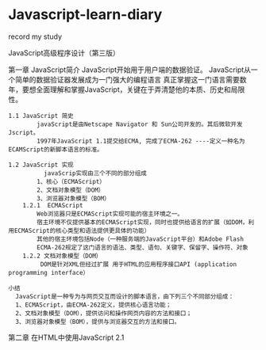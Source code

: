 # Javascript-learn-diary
record my study


JavaScript高级程序设计（第三版）

第一章 JavaScript简介
	    JavaScript开始用于用户端的数据验证。
	    JavaScript从一个简单的数据验证器发展成为一门强大的编程语言
	    真正掌握这一门语言需要数年，要想全面理解和掌握JavaScript，关键在于弄清楚他的本质、历史和局限性。

	1.1 JavaScript 简史
	        javaScript是由Netscape Navigator 和 Sun公司开发的。其后微软开发Jscript。
	        1997年JavaScript 1.1提交给ECMA, 完成了ECMA-262 ----定义一种名为ECAMScript的新脚本语言的标准。 
	     
	1.2 JavaScript 实现
	          javaScrip实现由三个不同的部分组成
	        1、核心（ECMAScript）
	        2、文档对象模型（DOM）
	        3、浏览器对象模型（BOM）
	    1.2.1  ECMAScript
	        Web浏览器只是ECMAScript实现可能的宿主环境之一。
	        宿主环境不仅提供基本的ECMAScript实现，同时也提供给语言的扩展（如DOM，利用ECMAScript的核心类型和语法提供更具体的功能）
	        其他的宿主环境包括Node（一种服务端的JavaScript平台）和Adobe Flash
	        ECMA-262规定了这门语言的语法、类型、语句、关键字、保留字、操作符、对象
	    1.2.2 文档对象模型（DOM）
	         DOM是针对XML但经过扩展 用于HTML的应用程序接口API (application programming interface）
	            
	小结
	  JavaScript是一种专为与网页交互而设计的脚本语言，由下列三个不同部分组成：
	  1、ECMAScript，由ECMA-262定义，提供核心语言功能；
	  2、文档对象模型（DOM），提供访问和操作网页内容的方法和接口；
	  3、浏览器对象模型（BOM），提供与浏览器交互的方法和接口。

第二章 在HTML中使用JavaScript
	2.1 <script>元素
	   1、<script>元素的6个属性：async / charset / defer / language / src / type 只要记住src路径和type类型就可以了，其他没用
	   2、<script>内部嵌套时必须加上type="text/javascript".
	   3、包含在<script>标签内部的代码将被从上至下解释。在解释完毕之前，页面中的其他内容不会被浏览器加载或者显示。
	   4、外部引用js文件的<script>标签之间不能有内容，否则内容被忽略
	   5、<script>标签的属性src可以跨域，同理<img>标签的src属性
	   6、<script>标签放在<body>标签的最后面
	    2.1.1 延迟脚本
	    1、说了一堆，还是推荐把<script>应用外部脚本放在body标签最后面
	2.2 嵌入代码与外部文件    
	    1、推荐使用外部js代码，可维护性高，可缓存，适应未来
	2.3文档模式（有用吗？？）
	    1、混杂模式（quirks mode）
	      2、标准模式（standards mode）
	      3、准标准模式（almost standards mode）

	小结
	    1、在引用外部js文件时，src属性既可以导入同一个服务器上的文件也可以导入不同服务器上的文件
	    2、所有script标签都会按照他们在页面上的先后顺序解析。在不使用defer和async属性时，所有浏览器都是先解析完成前一个script才会解析下一个。
	    3、使用defer属性可以让脚本在文档完全呈现之后再执行。延迟脚本总是按照指定它们的顺序执行
	    4、使用async属性可以表示当前脚本不必等待其他脚本，也不必阻塞文档呈现。不能保证异步脚本按照先后顺序执行。               

3.1 语法
    3.1.1 区分大小写
        --ECMAscript中的一切（变量、函数名和操作符）都区分大小写。

    3.1.2 标识符（自己定义的名字或者参数）
        --标识符：变量、函数、属性的名字，或者函数的参数。
        --第一个字符必须是一个字母、_ 或者 $ 。
        --其他字符可以是字母、_ 、$ 、数字 。（数字不可以开头）

    3.1.3 注释
        -- 单行注释 //
        -- 多行注释 /****/

    3.1.4 严格模式  （支持浏览器 ie10+  firefox 4+ safari 5.1+ opera 12+）
        -- ECMAScript 5 引入的严格模式
        -- 严格模式下 ECMAScript 3中的不确定行为得到处理，不安全的操作也会抛出错误。
        -- 整个脚本启用严格模式 ，在顶部写*use strict*
        -- 函数内部上方 *use strict* 也可以指定函数在严格模式
    3.1.5 语句
        -- 分号结尾

    3.2 关键字和保留字
         
    3.3 变量
        -- ECMAscirpt 的变量是松散类型的。（可以用来保存任何类型的数据，每一个变量只是一个占位符  ）
        -- var message;  (未初始化默认 var message = undefined )
        -- 函数内部定义的变量在外部不会显示 ---局部变量

        function test1(){
            var message = "abc";
        }
        test1();
        console.log(message)  //报错

        function test1(){
            message = "abc";  //定义了一个全局变量
        }
        test1();
        console.log(message)  //出来abc 只要调用过test1（）； message就有意义
    

        -- 最好不要这样操作，严格模式下会出错

    3.4 数据类型
        -- ECMAScript 有5种简单数据类型 Number / String / Boolean / Undefined / Null
        -- 一种复杂数据类型 Object 本质是由一组无序的名值对组成
       3.4.1 typeof 操作符
            -- typeof 操作符返回字符串 “undefined” “boolean” “string” “number” “object” "function"
            -- typeof null  返回object
            -- typeof 正则表达式 返回 { Safari 5 以及 chrome 7 之前 "“function”"  其他的浏览器返回 “object”}

        3.4.2 Undefined 类型
                  -- 建议声明并初始化（赋值）变量； 这样typeof操作符出现undefined 就有了具体含义（未声明变量）
        3.4.3 Null 类型
            -- 如果定义变量将来用于储存对象，那么最好初始化未null而不是其他值
            -- 
        3.4.4 Boolean 数据类型
        
        3.4.5 Number 数据类型
            

        3.4.6 String 数据类型 
        3.4.7 Object 数据类型

3.4 数据类型与函数
	1.typeof 操作符 new 操作符
		typeof test
		1> 如果test未声明   "undeined"
		2> 如果test是布尔值 "boolean"
		3> 如果test是字符串 "string"
		4> 如果test是数值   "number"
		5> 如果test是对象或者null "object"
		6> 如果test是函数   "function"
		7> 如果test已声明未初始化 "undefined"

	2.undefined 数据类型
		1> 申明但未初始化的变量默认赋值 "undefined"
			var test ;
			console.log(test == undefined);  "true"
		2> 未声明会浏览器会出错
			console.log(mess)
		3> 申明和未声明的变量typeof操作符都会返回"undefined"

	3.null 数据类型
		1> null == undefined  返回true;
		2> 初始化对象最好 var obj = null;

	4.boolean 数据类型
		1> 只有 true 和 false 两种字面值
		2> Boolean() boolean 转型函数，只返回两个值
			a> string    非空    ---true
			b> number    非零    ---true
			c> object    任何对象---true  null      --- false
			d> undefined 不适用  ---true  undefined --- false

	5.number 数据类型
		1> 八进制在严格模式无用
		2> 进行计算时，八进制和十六进制都会转换十进制
		3> 3.1e3 == 3.1 乘以 10的三次方
		4> 浮点值精度 17位小数
		5> 0.1+0.2 != 0.3  (!!!!!!!不要用于判断)
		6> NaN （not a number）
			a> 用于本来要返回数值却未返回数值的情况
			isNaN()函数 只返回 true or false (可以自动转化字符串、boolean为数字)
			b> isNaN(NaN)   --- true
			c> isNaN(10)    --- false
			d> isNaN("10")  --- false
			e> isNaN("blue")--- true
			f> isNaN(true)  --- false
			g> isNaN(object) 先检测 object.valueOf(),如果false，调用 toString()方法
		7> Number()  任何数值转化
			a> boolean   --- 0/1
			b> null      --- 0
			c> undefined --- NaN
			d> string (必须严格数字型字符串)
				*Number("123") --- 123
				*Number("1.1") --- 1.1
				*Number("0xf") --- 十六进制/十进制
				*Number("")    --- 0
				*Number(除了上述情况) ---NAN
				*Number(true)  --- 1
		8> parseInt() 字符串 转化 数字
				parseInt("12") / parseInt("12",2/8/10/16) 最好用这个
			a> 第一个非数字或者+ - 号 ---返回NaN
			b> 只显示数字 （"123abc"只显示123）
			c> parseInt(1.9) --- 1 小数点不是数字字符
			d> 可以将任何进制数字型字符串转化为 整数型
		9> parseFloat() 字符串 转化 数字
			a> 区别：only第一个小数点有效
			b> 区别：忽略前导0

	6.string 数据类型
		1> length属性 test.length 字符长度 （单字节字符有效
		2> 特点：新的字符串生成，前面的销毁
			var lang = "Java";
			lang = lang + "Script";
			lang = "JavaScript"; "Java"和"Script"销毁
		3> 转化字符串
			a> toString() 除了null 和 undefined ,其他数据类型都有 toString()方法 
			b> toString() 可以输出2、8、16 进制字符串
				var num = 100;
				num.toString(2/8/10/16)
			c> String() 转型函数
				*如果有 toString()方法 用 toString();
				*如果是 String(undefined) --- "undefined"
				*如果是 String(null)      --- "null"	

	7.object 数据类型
		1> 创建新的对象 var obj = new Object();  构造函数？？？
		2> Object 的每个实例（？？）都具有以下的属性和方法
			*Constructor属性 保存用于创建当前对象的函数。 上面构造函数就是 Object();
			*hasOwnProperty("propertyName")方法; 返回 true or false 查看当前属性是否在当前对象实例中存在； 返回true/false
			*isPropertyOf(object); 返回 true or false 检查传入的对象是不是另一个对象的原形
			*propertyIsEnumerable("propertyname")方法; 返回 true or false 检查给定的属性是否能够使用for-in语句来枚举
			*toLocaleString()方法; 返回对象的字符串表示。该字符串与执行环境的地区对应
			*toString()方法; 返回对象的字符串表示  |返回 [object Object]？？？|
			*valueOf()方法; 返回对象的字符串、数值或者布尔值表示 |obj.valueOf()???|


  3.5 操作符（算数操作符、位操作符、关系操作符、相等操作符）
	（可操作 数字、字符串、布尔值、对象）
	1.一元递增和递减算数操作符
		*计算规则/区别 
			当前计算/下次提取占位符计算
			var age = 11; var num = ++age;         num = 11; 语句求值之前已经+1
			var age = 11; var num = age++;         num = 11; age++ 语句求值之后才 +1
			var age = 11; var num = age++ + age++; num = 23(11+12);
		*非number类型数据（转成number类型）
			var str1 = "2";
			var str2 = "abc"
			var bool = true;
			var flo  = 1.1;
			var obj = {
				valueOf:function(){
					return -1;
				}
			}

			console.log(str1++) --- 3 
			console.log(str2++) --- NaN
			console.log(bool++) --- 2 
			console.log(flo++)  --- 2.1 
			console.log(str1++) --- 0 

	2.一元加减算数操作符
		*var num = 1; num = +num; num = 1; number数据不会改变
		*var num = 1; num = -num; num = -1; 功能相当于加一个负号
		*其他数据同 Number()转型函数相同
		
	3.位操作符
		*ECMAScript中的所有|数值|都以64位格式储存
		*位操作符先将64位的值转换成32位整数，然后操作；最后转换64位
		*有符号的整数：前31位表示整数值，最后一位 0 == + ; 1 == -;
		*...没用

	4.布尔操作符
		1>逻辑非 !data（Boolean()转型再取反）
			*console.log(!"")		--- true 
			*console.log(!0)		--- true 			
			*console.log(!null)		--- true 
			*console.log(!NaN)		--- true 
			*console.log(!obj)		--- false 
			*console.log(!"str")	--- false 
			*console.log(!123)		--- false 
			*console.log(!undefined)--- false
			*console.log(!!data == Boolean(data) ) 无论data是什么，都是true

		2>逻辑与 data1 && data2
			*逻辑与可以应用任何类型的操作数（not only boolean）
			*有一个操作数不是布尔值，逻辑与不一定返回布尔值
				a> 如果data1是对象，则返回data2
				b> 如果dada2是对象，只有data1 == true ; 才会返回 data2
				c> 如果data1、data2都是 object 返回第二个
				d> data1 or data2 == null ; 	data1 && data2 == null;
				e> data1 or data2 == NaN ; 		data1 && data2 == NaN;
				f> data1 or data2 == undefined; data1 && data2 == undefined;
			
		3>逻辑或 data1 || data2
			*逻辑或可以应用任何类型的操作数（not only boolean）	 
			*data1是对象，返回data1
			*data1 == true or false ;data2是对象，返回data2
			*data1 和 data2 都是对象 ； 返回data1；
			*data1 和 data2 都是 null/undefined/NaN 返回相应 null/undefined/NaN；
			*data1 = undefined ; data2 = NaN ; data1 || data2 返回 data2;
	 		*var myObject = preferredObject || backupObject;
	 			a> 如果preferredObject != null; 将preferredObject 赋值 myObject;
	 			b> 如果preferredObject == null; 将backupObject    赋值 myObject;

	5.乘性操作符 data1 * data2 （乘法、除法、求模）
		1> 不是数字的数据会后台用 Number() 转型函数转换；
		2> 乘法 (data1 * data2)
			*data1 与 data2 都是 number类型；正常计算；超过ECMAScript范围；返回 Infinity/-Infinity
			*data1 或 data2 有一个是 NaN ; 返回 NaN;
			*Infinity * 0 ;返回 NaN;
			*Infinity * !0 ; 返回 Infinity/-Infinity;
		3> 除法 (data1 / data2)
			*data1 与 data2 都是 number类型；正常计算；超过ECMAScript范围；返回 Infinity/-Infinity
			*data1 或 data2 == NaN ; 返回 NaN;
			*Infinity/Infinity  ;返回 Infinity;
			*0/0 ; 返回 NaN
			*0/number; 返回 Infinity/-Infinity;
			*number/Infinity; 返回 Infinity/-Infinity;
		4> 求模 ( data1 % data2)
			*意思：取余数；
			*都是数值，常规
			*Infinity/number = NaN;
			*number/0 = NaN;
			*Infinity/Infinity = NaN;
			*number/Infinity = number;
			*0/number = 0;
	6> 加性操作符
		1> 不是数字的数据会后台用 Number() 转型函数转换；
		2> 加法(data1 + data2)
			*data1 或者 data2 是 NaN; 返回 NaN；
			*Infinity + -Infinity; 返回 NaN;
			*其他数据类型相加，自动转化字符串拼接
				a>如果有一个是 String，将另一个转化字符串后拼接；
				b>如果两个都是 String, 直接拼接
				c>如果是 Object/Boolean/Number,则用 toString()转成字符串
				d>如果是 null / undefined ; 用 String() 转成"null"/"undefined"
			 	e>Number + String
			 		var num1 = 1;
			 		var num2 = 2;
			 		var str = "1 + 2 = ";
			 		console.log(str + num1 + num2) --- "1 + 2 = 12";
			 		console.log(str + (num1 + num2)) --- "1 + 2 = 3" 告诉计算机先执行括号；
		3> 减法 (data1 - data2)
			*都是数字，正常减法
			*有一个是 NaN ；返回 NaN;
			*Infinity - Infinity = NaN;
			*-Infinity - -Infinity = NaN;
			*非number类型数据;后台调用 Number();
	7> 关系操作符 返回 Boolean;	
		1> data1 >= 或 <= 或 = 或 > 或 < data2;
		2> 都是 Number; 比较
		3> 都是 String; 比较字符编码值
		4> 有一个是 Number，将另一个转化 Number 后比较
		5> 有一个是 Object, valueOf() --> toString()后比较
		6> 有一个是 Boolean, 转化数值后比较
			*"Break" < "alphabet"   --- true;   "B"的字符编码<"a"字符编码
			*"23" < "3"  --- true;  "2"的字符编码50，"3"的字符编码51
			*"23" < 3  --- false;  字符串与数值比较会 Number();
			*"a" < 3   --- true;   "a" 未NaN
			*NaN < 3 与 NaN >= 3 都返回false；
	8> 相等操作符
		1> String/Boolean/Number 直接进行比较
		2> Object 相等和不等 先转换再比较
		3> Object 全等和不全等 先比较再转换
		4> 相等和不等 data1 == data2 or data1 != data2
			*先转换操作数再比较
			*有一个是 Boolean 转换 0/1
			*String == Number ;字符串转换数值
			*Object == not Object; 对象调用 valueOf()方法;
			*在比较相等性之前，不能将 null 和 undefined 转换成任何值
			*Object == Object ; 比较操作数是不是指向同一个对象
			*特殊情况
				- null == undefined --- true;
				- "5" == 5			--- true;
				- false == 0 		--- true;
				- true == 1 		--- true;
				- "NaN" == NaN      --- false;
				- 5 == NaN          --- false;
				- NaN == NaN   		--- false;
				- NaN != NaN 		--- true;
				
				- true == 2 		--- false;
				- undefined == 0	--- false;
				- null == 0			--- false;
				 
		5> 全等和不全等 data1 === data2 or data1 !== data2;
			*首先是相同数据类型
			*其次进行相等比较

	9> 条件操作符
		* variable = boolean_experssion ? true_value : false_value;
		* var max = (num1 > num2) ? num1 : num2;
		* 基于 boolean_experssion的求值结果；true 赋值true_value; false 赋值 false_value;
		* var data = Boolean ? true : false ;
	10> 赋值操作符
		* var num = 10; num = num + 10;
		* var num +=10;
		* "*=" | "+=" | "/=" | "%=" | "-=" | "<<=" | "<<=" |
		* 只是简化操作，不能带来性能提升；
	11> 逗号操作符
		* 使用","可以在一条语句执行多个操作
		* var num1 = 1, num2 = 2, num3 = 3;

 3.6 语句（流控制语句）
	1> if 语句
		* if (consition) statement1 else statement2;
		* 	if(任何数据 非 Boolean 将调用 Boolean()){
				statement1;
			}else{
				statement2;
			}

	2> do-while 语句 （后测试循环语句）
		* 最常用于循环体中的代码至少执行型一次
		*	do {
				statement1;
			}while(expression){
				statement2;
			}

	3> while 语句 （前测试循环语句）
		* while(expression) statement

	4> for 语句
		* for(var i=0; i<10; i++){}
		* for(var i=0; i<10;){
				statement;
				i++;
			}
		*以上两个句子相同意思
		* i的值外部可以访问

	5> for-in 语句
		* 在执行 for-in 循环之前，最好保证 Object 不是 null / undefined;
		* for-in 是一种精准的迭代语句，可以用来枚举对象的属性
		* for (property in expression) statement;
		* for (var propName in window){
			console.log(propName)
	8> label 语句
		*label : statement;
		*start : for(var i=0; i<10; i++){
			alert(i);
		}
		*上面例子中定义的start标签将来可以由 break 或者 continue 语句引用；
		*label语句一般与 for 循环语句配合使用；

	9> break 和 continue 语句
		* 用于在循环中精确控制代码执行；
		* break 立即退出循环，执行后面的语句；
		* continue 立即退出循环，退出循环后从循环的顶部继续执行；会缺少循环次数；
		* 与label配合使用
			var num = 0;
			outermost:
			for(var i=0; i<10; i++){
				for(var j=0; j<10; j++){
					if(i==5 && j==5){
						continue outermost;
					}
					num++;
				}
			}
			num = 95;

			var num = 0;
			outermost:
			for(var i=0; i<10; i++){
				for(var j=0; j<10; j++){
					if(i==5 && j==5){
						continue outermost;
					}
					num++;
				}
			}
			num = 95;
			上侧去掉outmost，num=99;
		*label加载 continue 和 break 后面；意思是跳出后继续执行；
		*continue 和 label区别 continue 跳出本个循环； label跳出到label循环；
	10> with 语句
		* 将代码的作用域设置到一个特定的对象中
		* 语法 with (expression) statement;
		* with 语句主要作用：简化多次编写同一个对象的工作；
			var qs = location.search.substring(1);
			var hostName = location.hostname;
			var url = location.href;
			---
			with(location){
				var qs = search.substring(1);
				var hostName = hostname;
				var url = href;
			}
		*大量使用 with 语句会使性能下降；
		*会给代码调试造成苦难；
		*严格模式下不允许使用 with 语句；

	11> switch 语句
		* 每个case都会返回布尔值
		* switch在比较时使用的是全等操作符；===
		* switch(expression){
			case value:
				statement
				break;
			case value:
				statement
				break;
			case value:
				statement
				break;
			default: 
			statement
			}
		* 如果表达式等于这个值（value），则执行后面的代码（statement）；
		*等同于
			if(i == 25){
				alert("25")
			}else if(i == 35){
				alert("35")
			}else if(i == 45){
				alert("45")
			}else{
				alert("other");
			}

  3.7 函数
	0> function functionName(arg0,arg1,arg2,...,ageN){statement}
	1> 严格模式对函数的一些限制
		* 不能把函数命名为 eval 或 arguments
		* 不能把参数命名为 eval 或 arguments;
		* 不能出现两个命名参数同名的情况
		* 出现以上情况，就会导致语法错误，代码无法执行；
	2> 理解参数
		* arguments 属性
		* 在函数内部， arguments 属性为参数对象，可以通过 arguments.length 确定参数个数
		* 单独访问每个参数可以用 arguments[0] ...
		* 通过传递参数个数进行不同操作
			function(){
				if(arguments.length ==0){
					statement;
				}else if(arguments.length == 1){
					statement;
				}
			}
		* ECMAScirpt严格模式通过 arguments[0] = 10; 这样的操作无效；
		* 没有的参数为 undefined；
		* ECMAScirpt中传递的都是值，不可能通过引用传递参数； ？？？？
	3> 没有重载
		* 两个函数同名，则后定义函数覆盖先定义函数；

	小结：
		* ECMAScript 中的基本数据类型 Undefined / Boolean / String/ Number / null 
		* ECMAScript 中的复杂数据类型 Object; 该类型是这门语言中 |所有对象的基础类型|
		* 严格模式为这门语言中容易出错的地方施加了限制
		* ECMAScript 提供了 算数操作符、布尔操作符、关系操作符、相等操作符、复制操作符；
		* 无需指定函数的返回值，因为 ECMAScript 函数可以在任何时候返回任何值；
		* 实际上，未指定返回值的函数返回的是一个特殊的 undefined 值；
		* ECMAScript 没有函数签名的概念，因为其函数参数是以一个包含零活多个值得数组的形式传递。
		* 可以向 ECMAScript函数传递任意数量参数，并通过arguments对象访问这些参数。
		* 由于不存在函数签名的特性，ECMAScript函数不能重载

第四章 变量作用域与内存问题
4.1 基本类型和引用类型的值
		* ECMAScript中|变量|可能包含两种数据类型：（基本类型值/引用类型值）
		* 对变量赋值时，解析器首先确定是 基本数据类型/ 复杂数据类型
		* 引用类型的值是保存在内存中的对象；
		* JavaScript 不能直接操作内存空间
		* 在操作对象时，实际上是在操作对象的引用而不是实际的对象。
		* 引用类型的值是按引用访问的
	4.1.1 动态的属性
		var person = new Object();
		person.age = 12;
		console.log(person.age);

	4.1.2 复制变量值
		* 复制基本类型值如下
			var num1 = 1;
			var num2 = num1;
			/初始化==赋值？？/
			num1 = 1;
			num2 = 1;
			num1 和 num2 互相独立，互不影响

		* 复制引用类型值时
			var obj1 = new Object();
			var obj2 = obj1;
			obj1.name = "kang";
			console.log(obj2.name);
			-- 输出"kang"
			所谓对象只是一个指针！
		* 对象保存在堆内存中

	4.1.3 传递参数
		* ECMAScript中所有的函数的参数都是|按值传递的|；
			function addTen(num){
				num += 10;
			};
			var num1 = 10;
			var result = addTen(num1);
			console.log(num1);
			console.log(result);
			只是将值传递进去，数据并没有改变；
		* 使用对象传递时
			function addName(obj){
				obj.name = "kang";
				var obj = new Object();
				obj.name = "zhi";
			};
			var testObj = new Object();
			var person = addName(testObj);
			console.log(testObj);
			console.log(person);
		* 函数内部定义的对象时|局部对象|， 会在函数执行完毕后立即销毁；
		* 可以把函数的参数想象成局部变量；

	4.1.4 检测指针指向对象类型
		* var nu = null;
		console.log(nu instanceof Object)
		console.log(nu instanceof Array)
		console.log(nu instanceof RegExp)
4.2.执行环境及作用域
	* 全局执行环境是 window 对象
	* 所有变量和函数都是 window 对象的属性和方法创建的。
	* 某个执行环境的所有代码执行完毕后，该环境被销毁。
	* 保存在该环境的所有变量和函数也随之销毁
	* 全局执行环境直到浏览器退出---关闭页面或者浏览器才会被销毁
	* 每个函数都有自己的执行环境。
	* 当执行环境流入一个函数时，函数的环境会被推入一个环境栈中。
	* 函数执行完毕后，栈将其环境推出，把控制权返回给之前的执行环境
	* ECMAScript中的执行流就是由这个方便的机制控制的。
	* 全局执行环境的变量对象始终都是作用域链中的最后一个对象。
	* 标识符解析时沿着作用域链一级一级地搜索标识符的过程。
	* 下例
		var color = "blue";
		function changeColor(){
			if(color == "blue"){
				color = "red";
			} else {
				color = "blue";
			}
		}
		changeColor();
		alert("color is now" + color);
	* 在局部作用域中定义的变量可以和全局变量互换使用；
		var color = "blue";
		function changeColor(){
			var anotherColor = "red";
			function swapColors(){
				var tempColor = anotherColor;
				anotherColor = color;
				color = tempColor;
			}
			swapColors();
		}
		changeColor();
	* 函数的参数也会被当做变量来对待，相当于函数内部 var 一个变量；
	4.2.1 延长作用域链
		* with 语句；
		* try-catch 语句的 catch 块；
	4.2.2 没有块级作用域
		* js没有块级作用域 {里面的都是一个作用域}
			if(true){
				var color = "blue";
			}
			alert(color) ---"blue";
			{}里面的外面应该访问不到，但js可以；
		* 反例
			for(var i = 0; i<10; i++){
				doSomethint(i);
			}
			alert(i); //10
			i 相当于全局变量；
		* var 申明的变量自动添加到最接近的环境中。
		* 未用 var 申明自动添加到全局变量；
		! 查询标识符规则
			var color = "blue";
			function getColor(){
				return color;
			}
			alert(getColor()); //"blue";
			-首先在 getColor() 内部寻找，没找到才会向外部查找。
			-如果找到了，则不会向上一级查找。
			var color = "blue";
			function getColor(){
				var color = "red";
				return color;
			}
			alert(getColor()); // "red";
		/变量是 window 的属性， function 是window 的方法/
4.3.垃圾收集
	4.3.1 标记清除
	4.3.2 引用计数
	4.3.3 性能问题
	4.3.4 管理内存
		* 解除引用（dereferencing）
		* 局部变量会在它们离开执行环境时自动被解除引用
			function createPerson(name){
				var localPerson = new Object();
				localPerson.name = name;
				return localPerson;
			}
			var globalPerson = createPerson("Nicholas");

			--手工解除 globalPerson 的引用
			globalPerson = null;
			--localPerson对象在函数运行完毕后已经被删除。

		* 解除一个值的引用并不意味着自动回收该值所占的内存。解除引用的真正作用是让值脱离执行环境，以便下次回收；

	小结：
		* js变量可以保存两种类型的值：基本类型值和引用类型值。
		*特点：
			a> 基本类型值在内存中占据固定大小的空间，因此被保存在栈内存中；
			b> 从一个变量向另一个变量赋值基本类型值，会创建这个值得一个副本；
			c> 引用类型的值是对象，保存在堆内存中；
			d> 包含引用类型值得变量实际上包含的并不是对象本身，而是一个纸箱该对象的指针；
			e> 从一个变量向另一个变量赋值引用类型的值，赋值的其实是指针，因此两个变量最终都指向同一个对象；
			f> 确定一个值是那种基本类型可以使用 typeof 操作符，而确定一个值是那种引用类型可以使用 instanceof 操作符。
			g> 所有变量都存在一个执行环境（作用域）当中，这个执行环境决定了变量的生命周期，以及那一部分代码可以访问其中的变量 
			h> 执行环境有全局执行环境和函数执行环境之分；
			i> 每次进入一个新的执行环境，都会创建一个用于搜索变量和函数的作用域链；
			j> 函数的局部环境有权访问所有环境
			k> 全局环境只能访问在全局中定义的变量或者函数
			l> 变量的执行环境有助于确定应该合适释放内存。
			m> 垃圾收集算法："标记清除"、"引用计数"

第五章 引用类型
	* 引用类型的值（对象）是引用类型的一个实例。
 	* 引用类型也被称为对象定义，它们描述的是一类对象所具有的属性和方法；
 	* 构造函数（Object()）本身就是一个函数，它们的目的是出于创建新对象；
 	* var person = new Object();
 5.1 Object 类型
 	* 两种创建方法
 		1> new 操作符创建
 			var person = new Object();
 		    person.name = "kang";
 		    person.age = 22;
 		2> 字面量创建
 			var person = {
 				name:"kang",	// "," 分隔不同的属性
 				age:"22"
 			}
 			-使用字面量创建对象时，属性名可以使用字符串
 				var person = {
 					"name":"kang",
 					"age": 22,
 					5:true
 				}
 				--这里的"5"会自动转化字符串；
 			-通过对象字面量定义对象时，不会调用 Object 构造函数；
 	* 访问对象属性
 		1> 一般来说，访问对象属性时使用的都是点表示法。 obj.name
 		2> javascript 也可以用方括号表示法来访问对象属性。property要加 "property"
 			console.log(person.name);
 			console.log(person["name"]);
 		3> 一般来说这两种没有区别，但是，方括号可以通过变量访问属性；
 			var propertyName = "name";
 			console.log(person[propertyName]);
 5.2 Array 类型
 	* Array 数组的每一项都可以保存任何类型的数据
 	* 创建数组方式
 		1> var arr = new Array();
 			a> 通过向构造函数传递数值可以定义数组的长度
 				var arr = new Array(20);
 			b> 通过构造函数传递数组中包含的项
 				var arr = new Array("red","blue","green");
 			c> 向构造函数传递一个参数的时候通过判断数值与非数值来创建数组；
 		2> var arr = [];
 	* 在读取数组时，方括号内从零开始索引
 		var arr = new Array();
 		console.log(arr[0]);
 	* 数组的 length 很有特点----它不是只读的。因此通过设置这个属性可以从数组的末尾移除项或者添加新项；
 		1> 删除项
 			var arr = ["red","blue","yellow"];
 			arr.length = arr.length -1;
 			console.log(arr);
 		2> 添加项
 			var arr = ["red","blue","yellow"];
 			arr.length = "black";
 			console.log(arr);
 	* 数组的项最多能够添加42亿个，超过了会发生异常
 	5.2.1 检测数组
 		* 对于一个网页或者一个全局作用域而言，使用 isinstanceof 就可以了	
 		* 多个框架（全局执行环境）
 			var arr = new Array("abc","dea");
 			Array.isArray(arr);
 			返回 true or false;
 	5.2.2 转换方法 |将数组转化为字符串|
 		* 所有对象都有 toString() / toLocalString() / valueOf() 方法
 		1> toString() 返回的是以逗号隔开的字符串格式
 		2> valueOf() 返回的还是数组
 		3> toLocalString() 有时返回 toString() 一样的字符串，有时返回数组每一项的 toLocalString() 的值
 			var person1 = {
 				toLocalString : funciton(){
 					return "张三";
 				},
 				toString : function(){
 					return "李四"
 				}
 			}	
 			var person2 = {
 				toLocalString : function(){
 					return "赵武"
 				}，
 				toString : function(){
 					return "王六"
 				}
 			}
 			var arr = [person1,person2];
 			console.log(arr);
 			console.log(arr.toString());
 			console.log(arr.toLocalString());
 		4> join() 方法
 			等同于 toString() 方法，获得字符串的间隔符可以改变
 			var arr = ["red","blue","yellow"];
 			var arrStr = arr.join("+");
 			console.log(arrStr); ---"red+blue+yellow";
 			如果不传参， join() == toString();
 		5> 如果数组中的某一项的值是 null 或者 undefined, 那么以上四种方法的间隔符以空字符串表示
 	5.2.3 栈方法
 			* ECMAScript推出的让数组类似其他数据类型的方法；
 			* 栈：后进先出（LIFO）last in first out;
 		1> push() 方法
 			* 接收任何参数，将其逐个添加到数组的末尾
 			* 返回修改后数组的长度
 		2> pop() 方法
 			* 移除数组最后一项
 			* 返回移除的项
 	5.2.4 队列方法
 			* 队列：先进先出（FIFO）
 		1> shift() 方法
 			* 移除数组的第一项
 			* 返回该项
 		2> unshift() 方法
 			* 在数组前端添加任意多个项
 			* 返回修改后数组的长度
 	5.2.5 重排序方法
 		1> reverse() 方法
 			* 直接颠倒数组内项的前后顺序
 			* arr.reverse();
 		2> sort() 方法
 			a> 无参数时：调用数组内每一项的 toString() 方法，即使是数字也转换成字符串，然后排序；
 				arr.sort();
 			b> 有参数：只是接收一个比较函数作为参数；
 				*比较函数接收两个参数，如果第一个应该位于第二个之前，返回负数，如果两个相等，返回零，如果第一个应该位于第二个之后，返回正数。
 				*简单比较参数例子
 					function compare(arg1,arg2){
 						if(arg1>arg2){
 							return 1;
 						} else if(arg1 < arg2){
 							return -1;
 						} else {
 							return 0;
 						}
 					};
 					var arr = [1,5,6,8,15,32,65,85,95,75];
 					arr.sort(compare);
 					console.log(arr);

 				* 如果是数值类型或者 valueOf()的对象，直接使用
 					function compare(arg1,arg2){
 						return arg1 - arg2;
 					}
 		3> reverse() 和 sort() 返回值都是重新排序的数组
 	5.2.6 操作方法
 		1> concat() 方法
			* 基于当前数组创建新数组
			* 先创建当前数组的一个副本；
			* 将接收到的参数添加到副本的末尾
			* 返回新的数组
				var colors = ["red","green","blue"];
				var addColors = colors.concat("yellow",["kk","zz","tt"]);
				console.log(colors);
				console.log(addColors);
		2> slice() 方法
			* 一个参数时：从这个参数位置起始向后，返回全部的项的一个新的数组；
			* 两个参数时：返回起始位置到结束位置的项，不包含结束位置；
			* 例子：
				var color = ["red","blue","yellow","green","black"];
				var colorSlice1 = color.slice(1); ---["blue","yellow","green","black"];
				var colorSlice2 = color.slice(1,4); ---["blue","yellow","green"]
			* 如果参数是负数，则加上数组长度
			* 如果结束位置小于开始位置，返回空数组
		3> splice() 方法
			直接作用原数组
			* 删除：可以删除任意数量的项，指定2个参数：要删除项的第一项位置和要删除的项数
				- splice(0,2); 删除数组的前两项
			* 插入：可以向指定位置插入任意数量的项，需要三个参数：起始位置、要删除的项数、要插入的项。
				- splice(2,0,"red","green"); 从当前数组位置2开始插入两个字符串项
			* 替换：起始位置、要删除的项数、要插入的项
				- splice(2,1,"kkk"); 删除一项，添加“"kkk"
 	5.2.7 位置方法
 			* 两个参数：要查找的项和表示朝赵起点位置的索引；
 			* 返回查找到的项的位置下标
 			* 未找到返回-1
 			* 只要找到就返回，不会继续查找
 		1> indexOf() 方法
 			* 从前向后查找
 			* 例子：
 				var arr = [1,2,3,4,5,6,7,6,5,4,3,2,1];
 				var fNum = arr.indexOf(4);
 				console.log(fNum);
 		2> lasetIndexOf() 方法
 			* 从后向前查找
 	5.2.8 迭代方法
 			* ECMAScript为数组定义了5个迭代方法。每个方法都接收两个参数
 		1> every():   对数组的每一项运行给定的函数，如果每一项都返回 true ,则返回 true;
 		2> filter():  对数组的每一项运行给定的函数，返回该函数会返回 true 的项组成的数组
 		3> forEach(): 对数组的每一项运行给定的函数，这个方法没有返回值
 		4> map():     对数组的每一项运行给定的函数，返回每次函数调用的结果组成的数组
 		5> some():    对数组的每一项运行给定的函数，如果该函数对任一项返回 true,则返回 true
 		* 例子： 
 			var num = [1,2,3,4,5,4,3,2,1];
 			var everyResult = num.every(function(item,index,array){
 				return (item > 2);
 			});
 			var somgResult = num.some(function(item,index,array){
 				return (item > 2);
 			});
 			var filterResult = num.filter(function(item,index,array){
 				return (item > 1);
 			});
 			var mapResult = num.map(function(item,index,array){
 				return item*2;
 			});
 		* 支持：ie9+ 、 firefox 3+ 、 opera9.5+ 、 chrome
 	5.2.9 缩小方法
 		* 都接收两个参数：一个在每一项上调用的函数和作为缩小基础的初始值
 		1> reduce() 方法
 		2> reduceRight() 方法
 5.3 Date 类型
 	* 1970年1月1日午夜开始进过毫秒数来保存日期；精确度 28 万年
 	* UTC 国际协调时间
 	* 创建对象
 		* var now = new Date();
 		* 不传参的情况下获取当前时间；
 		* 传递的参数必须以毫秒记
	 	* 返回日期毫秒数的方法：将具体日期返回成数字型字符串，以毫秒记；
	 		1> Date.parse();
	 			- 接收一个表示日期的字符串参数，然后根据参数返回毫秒数。
	 		2> Date.UTC();
	 			- 参数：年份、基于0的月份、月中的那一天、小时数、分钟、秒、毫秒
	 			- 只有年份和月份参数时必须的
	 			- 例子：
	 				-- 生日
	 				var myBirthday = new Date(Date.UTC(1989, 11, 11));
	 				-- 具体日期 2005年5月5日下午5：:5:55
	 				var allFive = new Date(Date.UTC(2005, 4, 5, 17, 55, 55));
	* 所以创建具体日期时间
		- var tme = new Date(2005, 11, 22, 12, 30, 55);
	* ECMAScript 5 新方法
		- Date.now();
			var start = Date.now();
			doSomething();
			var stop = Date.now();
			result = stop - start; //doSomething() 所用的时间
			console.log(result);

			在向下兼容模式中如下：
			var start = +Date.now();
			doSomething();
			var stop = +Date.now();
			result = stop - start;
			console.log(result);
 	5.3.1 继承的方法
 	5.3.2 日期格式化方法
 		* Date 类型还有一些专门用于将日期格式转化为字符串的方法；
 			1> toDateString(); 于特定于实现的格式显示星期、月、日和年
 			2> toTimeString(); 以特定于实现的格式显示时、分、秒和时区
 			3> toLocaleDateString() 以特定于地区的格式显示星期、月、日和年
 			4> toLocaleTimeString(); 以特定于实现的格式显示时、分秒
 			5> toUTCString(); 以特定于实现的格式完整的UTC日期
 	5.3.3 日期、时间组件方法
 		* UTC 日期：在没有时区偏差的情况下（将日期转换为GMT时间）的日期值；
 		* 方法：
 			a> 获取日期对象的参数：
	 			1> getTime();		-- 返回表示日期的毫秒数
	 			2> getFullYear();	-- 返回年份
	 			3> getMonth();		-- 返回月份
	 			4> getDate();		-- 返回月份中的天数
	 			5> getDay();		-- 返回星期		
	 			6> getHours();		-- 返回小时
	 			7> getMinutes();	-- 返回分钟
	 			8> getSeconds();	-- 返回秒数
	 			9> getMilliseconds();- 返回毫秒数
	 		b> 设置对象的参数(返回的是毫秒数)
	 			1> setTime();
	 			2> setFullYear();
	 			3> setMonth();
	 			4> setDate();
	 			5> setDay();
	 			6> setHours();
	 			7> setMinutes();
	 			8> setSeconds();
	 			9> setMilliseconds();
	 		c> getTimezoneOffset(); 返回本地时间与UTC时间相差的分钟数。
 5.4 RegExp 类型
 	* 基础：
 		1> .	匹配任意单个字符 （除了\n）
 		2> \w 	匹配数组、字母、下划线
 		3> \s 	匹配任何空白字符
 		4> \d 	匹配单个数字字符
 		5> \b 	匹配单词的开始、结尾字母
 		6> ^ 	匹配字符串的开始
 		7> $ 	匹配字符串的结尾
 		8> *	出现0到多次
 		9> + 	出现一次或多次
 		10> ? 	出现零次或一次
 		11> {n} 出现n次
 		12> {n,m} 出现n-m次
 		13> {n,} 出现n-多次
 	* ECMAScript通过 RegExp 类型来支持正则表达式。
 	* 创建字面量正则表达式：
 		var expression = / pattern / flags;
	 	* 每个正则表达式都可以带有一个或多个标志（flags）；
	 		1> g : 表示全局（global）模式；发现第一个匹配的也不会停止；
	 		2> i : 表示不区分大小写（case-insensitive）模式；
	 		3> m : 表示多行（multiline）模式，到达一行文本末尾时还有继续朝赵下一行；
	 	* 例子：
	 		a> 匹配字符串中素有"at"的实例
	 			var pattern1 = /at/g;
	 		b> 匹配第一个"bat"或"cat",不区分大小写；
	 			var pattern2 = /[bc]at/i;
	 		c> 匹配所有以"at"结尾的三个字符的组合，不区分大小写
	 		 	var pattern3 = /.at/gi;
	 	* 正则表达式元字符/     ( [ { \ ^ $ | ) ? * + . ] }
		* 如果要匹配的字符串中有元字符，需要转义 \
			a> 匹配第一个"[bc]at",不区分大小写；
				var pattern1 = /\[bc\]at/;
			b> 匹配所有".at",不区分大小写；
				var pattern2 = /\.at/gi;
	* new 操作符创建正则
		字面量： 	var pattern1 = /[bc]at/gi;
		构造函数：	var pattern1 = new RegExp("[bc]at","gi");
				字面量模式				等价的字符串
				/\[bc\]at/			"\\[bc\\]at"			
				/\.at/				"\\.at"
				/name\/age/			"name\\/age"
				/\d.\d(1,2)/		"\\d.\\d(1,2)"
				/w\\hello\\123/		"\\/w\\\\hello\\\\123"
	* 使用字面量创建和 RegExp 构造函数创建正则时不一样的。
	* !bug 在ECMAScript3 中，字面量始终会共享同一个 RegExp 实例，而使用构造函数创建的每一个新的 RegExp 都是一个新的实例；
		var re = null,
				 i;
		for(i=0; i<10; i++){
			re = /cat/g; //(ECMAScript 3中只创建一次)
			var test1 = re.test("catastrophe");
			console.log(test1);
		};
		for(i=0; i<10; i++){
			re = new RegExp("cat","g");
			var test2 = re.test("catastrophe");
			console.log(test2);
		}
	5.4.1 RegExp 的实例属性
		1> global: 布尔值，表示是否设置了"g"标志
		2> ignoreCase: 布尔值，表示是否设置了"i"标志
		3> lastIndex: 整数，表示开始搜索下一个匹配项的字符位置，从0算起。
		4> multiline: 布尔值，表示是否设置了"m"标志。
		5> source: 正则表达式的字符串表示，按照字面量形式而非传入构造函数中的字符串模式返回。
	5.4.2 RegExp 的实例方法
		1> exec() 方法；
			* 专门为捕获组而设计的
			* 接收一个参数，要应用模式的字符串
			* 包含两个属性 index 和 input，index 表示匹配项在字符串中的位置，input 表示应用正则表达式的字符串
				- 例子：
					var text = "mom and dad and baby";
					var pattern = /mom( and dad( and baby)?)?/gi;
					
					var matches = pattern.exec(text);
					alert(matches.index); //0
					alert(matches.input);
					alert(matches[0]);
					alert(matches[1]);
					alert(matches[2]);
					
		2> test() 方法；
			* 接收一个字符串参数。匹配返回 true ,不匹配返回 false
			* 例子：
				var text = "000-00-0000";
				var pattern = /\d{3}-\d{2}-\d{4}/;	
				if(pattern.test(text)){
					alert("the pattern was matched");
				}
			* RegExp 实例继承的 toLocaleString() 和 toString() 方法返回正则表达式的字面量
				var pattern = new RegExp("\\[bc\\]at","gi");
				alert(pattern.toString());
				alert(pattern.toLocaleString());
			* 正则表达式的 valueOf() 方法返回正则表达式本身；
	5.4.3 RegExp 构造函数的属性
		1> 例子：	
			var text = "this has been a short summer";
			var pattern = /(.)hort/g;
			if(pattern.test(text)){
				alert(RegExp.input);		// this has been a short summmer
				alert(RegExp.leftContest);	// this has been a
				alert(RegExp.rightContest); // summer
				alert(RegExp.lastMatch);	// short
				alert(lastParen);			// s
				alert(multiline);			// false
			}
		2> 用短属性名表示
			var text = "this has been a short summer";
			var pattern = /(.)hort/g;
			if(pattern.test(text)){
				alert(RegExp.$_);		// this has been a short summmer
				alert(RegExp.["$`"]);	// this has been a
				alert(RegExp.["$'"]); 	// summer
				alert(RegExp.["$&"]);	// short
				alert(RegExp.["$+"]);	// s
				alert(RegExp.["$*"]);	// false
			}
 5.5 Function 类型
 	* 函数实际上是对象
 	* 每个函数都是 Function 类型的实例，具有属性和方法
 	* 字面量创建：
 		function sum(num1,num2){
 			return num1 + num2;
 		}
 		等同于：
 		var function(num1,num2){
 			return num1 + num2;
 		};
 	* 构造函数创建
 		var sum = new Function("num1","num2","return num1 + num2"); //不推荐
 	* 理解“函数是对象，函数名是指针”；
 	* 理解指针与调用函数
 		function sum(num1,num2){
 			return num1 + num2;
 		}
 		alert(sum(10,10));		//20

 		var anotherSum = sum;
 		alert(anotherSum(10,10)); //20

 		sum = null;
 		alert(anotherSum(10,10)); //20

 		* 只写函数名 sum,而没有括号 sum(); 表示对指针的操作；
 		* sum = null; 意思是将指针与函数断绝；
 	5.5.1 没有重载
 		* 意思是多次命名函数，只有最后一次有效
 	5.5.2 函数声明与函数表达式
 		* 解析器会通过一个函数声明提升的过程（"function declaration hoisting"）;
 			console.log(sum(10,10));
 			function sum(num1,num2){
 				return num1 + num2;
 			}
 			- 可以正常运行
 	5.5.3 作为值得函数
 		* 访问函数指针而不执行函数：去掉括号 sum;
 		* 对数组中的 Object 项通过指定属性排序；
 			var arr = [{"name":"kkk","age":"22"},{"name":"mmm","age":"33"}];
 			function comparePropertyName(propname){
 				return function(obj1,obj2){
 					var val1 = obj1[propname];
 					var val2 = obj2[propname];
 					if(val1 > val2){
 						return 1;
 					}else if(val1 <val2){
 						return -1;
 					}else{
 						return 0;
 					}
 				}
 			}

 			arr.sort(comparePropertyName("age"));
 			console.log(arr);
 			arr.sort(comparePropertyName("name"));
 			console.log(arr)
 	5.5.4 函数内部属性
 		* 函数的内部有两个特殊的对象
 		* this / arguments
 		* 特殊对象： arguments 的属性 callee();
	 		* callee 属性是一个指针，指向拥有这个 arguments 对象的函数；
	 		* 例子：
	 			1> 与函数名称有耦合现象
		 			function factorial(num){
		 				if(num <=1){
		 					return 1;
		 				} else{
		 					return num * factorial(num-1);
		 				}	
		 			}
		 			- 这是一个阶乘函数
		 			- 阶乘中与函数名耦合（有直接的关系；函数名变更会导致错误）
		 			- 如果下面这样
		 				var testFun = factorial;
		 				factorial = null;
		 				testFun(10);	// 
		 		2> 与函数名称无耦合现象
		 			function factorial(num){
		 				if(num <=1){
		 					return 1;
		 				} else {
		 					return num * arguments.callee(num-1)
		 				}
		 			}
		* this 对象
			- this 引用的是函数根据以执行的环境对象；
			- 例子：
				window.color = "red";
				var o = { color:"blue"};
				function sayColor(){
					alert(this.color);
				}

				sayColor(); // red

				o.sayColor = sayColor; 
				o.sayColor();   // blue
			- 函数的名字仅仅是一个包含指针的变量。即使是在不同的环境中执行，全局的 sayColor() 函数与 o.sayColor() 指向的任然是同一个函数；
		* caller属性
			- 这个属性保存着调用当前函数的函数引用
			- 如果在全局作用域中调用当前函数，它的值为 null;
			- 例子：	
				function outer(){
					inner();
				}	
				function inner(){
					console.log(inner.caller);
				}
				outer();

			- 松散耦合
				function outer(){
					inner();
				}
				function inner(){
					console.log(arguments.collee.caller;
				}
	5.5.5 函数属性和方法
		* 每个函数都包含两个属性： length / prototype
		* length 属性
			- 表示函数希望接收的命名参数个数
			- 例子：
				function sum(num1,num2,num3){
					return num1 + num2 + num3;
				}
				console.log(sum.length);
		* prototype 属性
			- 对于ECMAScript中的引用类型而言，prototpe是保存它们所有实例方法的真正所在。
			- toString() / valueOf() ... 都保存在 prototype 属性内
			- 只不过是通过各自对象的实例访问
		* 每个函数都包含两个非继承而来的方法：apply() 和 call();
			- 用途: 在特定的作用域中调用函数
			- 实际上等于设置函数体内 this 对象的值。
			- apply() 方法
				*接收两个参数：
					1> 在其中运行函数的作用域
					2> 参数数组,可以是 Array 实例，也可以是 arguments 对象
						- L例子
						function sum(num1, num2){
							return num1 + num2;
						} 
						function callSum1(num1,num2){
							return sum.apply(this, arguments);
						}
						function callSum2(num1,num2){
							return sum.apply(this,[num1,num2]);
						}
						alert(callSum1(10,10));
						alert(callSum2(10,10));
					3> 在严格模式下，未指定环境对象而调用函数，则 this 值不会转型为 windows;否则 this 值为 undefined;
			- call() 方法;
				* 接收两个参数,同 apply();
				* 不同点：第二个参数必须一一列举出来
				* 例子： 
					function sum(num1,num2){
						return num1 + num2;
					}
					function callSum(num1, num2){
						return sum.call(this, num1, num2);
					}
					alert(callSum(10,10));
			- call() 和 apply() 真正强大在于扩充函数赖以运行的作用域
				* 例子：
					window.color = "red";
					var o = {color:"blue"};

					function sayColor(){
						alert(this.color);
					}

					sayColor.call(this);	// red
					sayColor.call(window);	// red
					sayColor.call(o);		// blue
			- 使用 call() 和 apply() 扩充作用域最大的好处是对象不需要与方法有任何耦合关系。
			- bind()方法 （ECMAScirpt5） ie9+
				* 通过将函数绑定给对象创建新的实例
				* 例子：
					window.color = "red";
					var o = { color: "blue"};
					function sayColor(){
						alert(this.color);
					}
					var objectSayColor = sayColor.bind(o);
					objectSayColor();				
 5.6 基本包装类型
 	* 为了便于操作基本类型值，ECMAScript 还提供了3个特殊的引用类型： Boolean/Number/String
 	* 例子：
 		var s1 = "some text";
 		var s2 = s1.substring(2);
 		后台的操作：
 		var s1 = new String("some text");
 		var s2 = s1.substring(2);
 		s1 = null;
 	* 引用类型值与基本包装类型值区别：对象的生存期不同
 		- 引用类型值对象一直存在
 			* 引用类型的实例，在执行流离开当前作用域之前都一直保存在内存中。
 			* 自动黄建的基本包装类型的对象，则只存在于一行代码的执行瞬间，然后立即被销毁；
 		- 基本包装类型值在操作完成后销毁
 		- 不能为基本包装类型值添加方法属性
 		- 例子：
 				var s1 = "some text";
 				s1.color = "red";
 				alert(s1.color);  // undefined；
 		- 可以显式调用 Boolean / String / Number 来创建基本的包装类型的对象。
 		- 例子：
 			var obj = new Object("some text");
 			alert(obj instanceof String) // true
 		- 调用 new 操作符和 运用转型函数时不同的
 		- 例子：
 			var num = Number("333");
 			console.log(typeof num) // number

 			var num = new Number("333");
 			consolelog(typeof num);	// object
 	5.6.1 Boolean 类型
 		* 创建 Boolean 引用类型容易让人误解
 		* 例子： 
 			var bool = new Boolean(false);
 			var jug = bool && true;
 			console.log(jug) 	// true 因为bool 时非null object， 返回第二个值

 			var bool = false;
 			var jug = bool && true;
 			console.log(jug); 	// false // 因为bool 为false；
 	5.6.2 Number 类型
 		* Number 类型也重写了 valueOf() / toLocalString() / toString() 方法
 		* 重写后的 valueOf() 方法返回对象表示的基本类型的数值
 		* 另外两个方法返回字符串形式的数值。
 		* toFixed() 方法
 			var num1 = 10;
 			var num2 = 10.005;
 			console.log(num1.toFixed(2));	// 10.00
 			console.log(num2.toFixed(2));	// 10.01
 			- 参数为保存小数点后面位数
 			- 可以四舍五入
 			- IE8之前的版本不能正确地舍入 ：[-0.94,-0.5] 与 [0.5,0.94] 之间的值
 		* toExponential() 方法
 			- 格式化数值的方法
 			- 例子：
 				var num = 100;
 				console.log(num.toExponential(1));  1.0e+2  10的2次幂
 		* toPrecision() 方法
 			- 这个方法接收一个参数，即表示数值的所有数字的位数。
 			- 例子：
 				var num = 99;
 				console.log(num.toPrecision(1));	//	1.0e+2   100四舍五入
 				console.log(num.toPrecision(2));	//99
 				console.log(num.toPrecision(3));	// 99.0
 			- toPrecision() 可以表现1到21位小数，某些支持更大
 	5.6.3 String 类型
 		1> 字符方法
 			* 访问字符串中特定字符的方法
 			* charAt() 和 charCodeAt();
 			* 都只接受一个参数，基于0的字符位置。
 			* charAt() 方法
 				- 返回下标位置的单个字符
 				- 例子：
 					var str = "hello world";
 					alert(str.charAt(1))	// "e"
 			* charCodeAt() 方法
 				- 返回下标位置的字符编码
 				- 例子：
 					var str = "hello world";
 					alert(str.charCodeAt(1))	// "101"
 			* ECMAScirpt5 定义了 /[] 下标访问方法  IE8+
 				- 例子：
 					var str = "hello world";
 					alert(str[0]);
 		2> 字符串操作方法
 			* 全部都是基于子字符串创建新的字符串方法，不会对原字符串影响
 			* concat()方法 // 不如使用 + 拼接字符串；
 				- 拼接字符串，返回新的字符串
 				- 例子：
 					var str = "hello";
 					var str1 = str.concat("world","!");
 					console.log(str1) // "hello world!"；
 			* slice() / substr() / substring() 方法
 				- 接收1-2个参数
 				- 第一个是开始位置，第二个是结束位置，没有第二个那就截取到尾部
 				- substr() 第二个参数为截取参数个数
 				- 例子：
 					var str = "hello world";
 					console.log(str.slice(3));		// "lo world"
 					console.log(str.substr(3));		// "lo world"
 					console.log(str.substring(3));	// "lo world"
 					console.log(str.slice(3,7));	// "lo w"
 					console.log(str.substr(3,7));	// "lo w"
 					console.log(str,substring(3,7));// "lo worl"
 				- 传递负值例子：
 					var str = "hello wrold";
 					console.log(str.slice(-3))		// "old"
 					console.log(str.substr(-3))		// "old"
 					console.log(str.substring(-3))	// "hello world"
 					console.log(str.slice(3,-4))	// "lo w"
 					console.log(str.substr(3,-4))	// ""
 					console.log(str.substring(3,-4))// "hel"	

 					console.log(str.substring(3,0)); // "hel"
 					console.log(str.substring(0,3)); // "hel"

 		3> 字符串位置
 			* indexOf() 和 lastIndexOf() 方法
 			* 从一个字符串中搜索子字符串的方法
 			* 搜索不到返回 -1；
 			* indexOf() 从前向后搜索，
 			* lastIndexOf() 从后向前搜索
 				- 例子：
	 				var str = "hello world";
	 				console.log(str.indexOf("o"));			//4
	 				console.log(str.lastIndexOf("o"));		//7
 			* 两个参数时指定搜索开始位置
 				- 例子：
	 				var str = "hello world";
	 				console.log(str.indexOf("o",6));		// 7
	 				console.log(str.lastIndexOf("o",6));	//4
 			* 通过第二个参数可以从字符串中搜索所有符合的字符串
 				- 例子
 					var str = "Lore ipsum dolor sit amet, consectetur adipisicing elit";
 					var arr = new Array();
 					var loc = str.indexOf("s");
 					while(loc > -1){
 						arr.push(loc);
 						loc = str.indexOf("s",loc+1);
 					}
 					console.log(arr)
 		4> trim() 方法返回对象表示的基本类型的数值 IE9+
 			* ECMAScirpt5 消除前置后置空格
 				- 例子：
 					var str = "  hello world  ";
 					var strTrim = str.trim();
 					console.log(strTrim);
 		5> 字符串大小写转换
 			* toLowerCase()	转小写
 			* toUpperCase() 转大写
 			* toLocaleLowerCase()	转当地小写
 			* toLocaleUpperCase()	转当地大写
 		6> 字符串的模式匹配方法
 			* match() 方法
 				- 值接收一个参数（正则表达式、RegExp 对象）;
 				- 返回匹配字符串组成的数组对象;
 				- 未找到返回 "null"
 				- 例子：
 					var text = "cat, bat, sat, fat";
 					var pattern = /.at/;
 					var matches = text.match(pattern);
 					console.log(matches);	// ["cat", "bat", "hat", "rat"]
 			* search() 方法
 				- 唯一参数与 math() 相同
 				- 未找到返回 -1；
 				- 例子：
 					var text = "cat, bat, hat, sat, fat";
 					var pattern = /.at/;
 					var textArr = text.search(pattern);
 					console.log(textArr);
 			* replace() 方法 ECMAScirpt 5
 				- 接收两个参数
 				- 第一个参数：RegExp 对象 / 字符串；
 				- 第二个参数：字符串 / 函数；
 				- 字符串参数只能替换一个
 				- 例子：
 					var text = "cat, bat, sat, fat";
 					var result = text.replace("at","ond");
 					alert(result);
 				- 正则表达式可以替换全局
 					var result = text.replace(/at/g,"ond");
 				- 第二个参数时函数时
 					function htmlEscape(text){
 						return text.replace(/[<>"&]/g,function(match, pos, originalText){
 							switch(match){
 								case "<":
 									return "&lt;";
 								case ">":
 									return "&gt;";
 								case "&":
 									return "&amp;";
 								case "\"": 
 									return "&quot;";
 							}
 						})
 					}
 					alert(htmlEscape("<p class=\"greeting\">Hello World!</p>"));
 			* split() 方法
 				- 基于指定分隔符将字符串分隔多个字符串
 				- 两个参数
 				- 第一个是分隔符号或者正则表达式对象
 				- 第二个是指定数组大小
 				- 返回数组
 				- 例子：
 					var str = "cat, hat, jat, mat, abc/bbc, new|old, blue^yellow";
 					var strArr1 = str.split(","，2);
 					var strArr2 = str.split(/[,/|]/g);
 					console.log(strArr1,strArr2);
 		7> localeCompare() 方法
 			- 比较字母表位置
 			- 例子：
 				var stringValue = "yellow";
 				alert(stringValue.localeCompare("brick")); // -1
 				alert(stringValue.localeCompare("yes")); // 0
 				alert(stringValue.localeCompare("zoo")); // 1
 				alert()
 		8> fromCharCode()方法
 			- 接收一到多个字符编码，转换成字符串
 			- 例子：
 				alert(String.fromCharCode(104,101,108,108,111));	//"hello"

 5.7 单体内置对象
 	* 定义：由ECMAScript提供的、不依赖于宿主环境的对象，这些对象在ECMAScript程序执行之前就已经存在了
 	* Global 和 Math
 	5.7.1 Global 对象
 		- 所有在全局环境中定义的变量和函数都是 Global 的属性和方法
 		- isNaN() / isFinite() / parseInt() / parseFloat() 都是Global的方法
 		1> URI 编码方法
 			* Global 对象的 encodeURI() 和 encodeURIComponent() 方法可以对 URI(Uniform Resource Identifiers, 通用资源标识符)进行编码，以便发送给浏览器
 			* encodeURI() 主要用于整个RUI（如：http://www.wrox.com.illegal value.htm）
 				var uri = "http://www.wrox.com.illegal value.html#start";
 				console.log(encodeURI(uri));
 				// http://www.wrox.com.illegal%20value.html#start
 				console.log(encodeURIComponent(uri));
 				// http%3A%2Fwww.wrox.com%2Fillegal%20value.htm%23start
 			* 使用 encodeURI() 除了空格其他不动
 			* 使用 encodeURIConponent() 将所有非数字字母字符转化
 			* 与之对应的是 decodeURI() 和 decodeURIComponment() 反解码；
 		2> eval()方法
 			* ECMAScirpt中最强大的一个方法 eval();
 			* 像一个完整的ECMAScript解析器
 			* 值接收一个字符串参数；
 			* 例子：
 				eval("alert('hi')");
 				等同于：
 				alert("hi");
 			* 在 eval()中创建的函数不会被提升；它们只有在 eval()执行的时候才会创建；
 			* 严格模式 eval()不能用
 		3> Global 对象的属性
 			undefined 特殊值			Date			构造函数	
 			NaN		  特殊值			RegExp  		构造函数
 			Infinity  特殊值			Error  			构造函数
 			Object	  构造函数			EvalError   	构造函数
 			Array 	  构造函数			RangeError  	构造函数
 			Function  构造函数			ReferenceError  构造函数
 			Boolean   构造函数			SyntaxError  	构造函数
 			String 	  构造函数			TypeError  		构造函数
 			Number 	  构造函数			URIError  		构造函数
 		4> window 对象
 			* Web 浏览器都是讲 Global 作为 window 对象的一部分加以实现的。
 	5.7.2 Math 对象
 		* 与js直接计算相比，Math 对象提供的计算功能执行起来要快的多
 		* Math 对象中还提供了辅助完成这些计算的属性和方法
 		1> Math 对象的属性
 			Math.E 			自然对数的地鼠，即常量e的值
 			Math.LN10		10的自然对数
 			Math.LN2		2的自然对数
 			Math.LOG2E		以2为底e的对数
 			Math.LOG10E		以10为底e的对数
 			Math.PI 		π的值
 			Math.SQRT1_2 	1/2的平方根（2的平方根的倒数）
 			Math.SQRT2 		2的平方根
 		2> min() / max() 方法
 			* 确定一组数中的最大值最小值
 			* 接收任意多个数值参数
 			* 例子：
 				var max = Math.max(2,33,45,234,221);
 				console.log(max)

 				var min = Math.min(2,33,45,234,221);
 				console.log(min)
 			* 获取数组中的最大值最小值
 				var arr = [1,2,2,3.4,55,85,65];
 				var max = Math.max.apply(Math,arr);
 				console.log(max);
 				-- 关键是 Math.max()不能传递参数
 				-- 而 max() 的方法可以确定执行环境并以数组形式传递参数
 		3> 舍入方法
 			* Math.ceil()  执行向上舍入	-- Math.ceil(10.1)  // 11
 			* Math.floor() 执行向下舍入 -- Math.floor(10.9) // 10
 			* Math.round() 执行标准舍入 -- Math.round(10.5) // 11
 		4> random() 方法
 			* 返回介于0-1之间的一个随机数，不包括0-1；
 			* 获取随机数的技巧
 				var value = Math.floor(Math.random()*可能的总数 + 第一个可能的值);
 				获取 1-100 的随机数
 				var value = Math.floor(Math.random()*100 + 1);

 5.8 小结 ECMAScript
 	对象在 JavaScript 中被称为引用类型的值，而且有一些内置的引用类型可以用来创建特定的对象
 		1> 引用类型与传统面向对象程序设计中的类相似，但实现不同；
 		2> Object 是一个基础类型，其他所有类型都从 Object 继承了基本的行为
 		3> Array 类型是一组值得有序列表，同事还提供了操作和转换这些值的功能；
 		4> Date 类型提供了有关日期和时间的信息，包括当前日期和时间以及相关的计算功能；
 		5> RegExp 类型是 ECMAScript 支持正则表达式的一个接口，提供了最基本的和一些高级的正则表达式功能
 	函数实际上是 Function 类型的实例，因此函数也是对象；而这一点正是 JavaScript 最有特色的地方。由于函数时对象，所以函数也拥有方法，可以用来增强行为。
 	因为有了基本包装类型，所有JavaScript 中的基本类型值可以被当做对象来访问。三种基本包装类型分别是： Boolean/Number/String;特征如下
 		1> 每个包装类型都映射到同名的基本类型
 		2> 在读取模式下访问基本类型时，就会创建对应的基本包装类型的一个对象，从而方便了数据操作；
 		3> 操作基本类型值得语句一经执行完毕，就会立即销毁新创建的包装对象。
 	在所有代码执行之前，作用域中就已经存在两个内置对象：Global 和 Math 。大多数 ECMAScirpt 实现中都不能直接访问 Global 对象；不过， Web浏览器实现了继承该角色的 window 对象。 全局变量和函数都是 Global 对象的属性。 Math 对象提供了很多属性和方法，用于辅助完成复杂的数学计算任务。



 第六章 面向对象的程序设计
	* 面向对象都有"类"的概念，通过"类"可以创建任意多个具有相同属性和方法的对象；
	* 可以把 ECMAScript 的对象想象成"散列表"：一组名值对，值可以是函数或者数据；
	* 每个对象都是基于一个"引用类型"创建的，这个引用类型可以是原生类型，也可以是开发人员定义的类型。
	6.1 理解对象
		* 创建自定义对象的最简单方式：创建一个 Object 的实例，然后再为它添加属性和方法；
		* 例子：
			=== 早期开发人员：
			var person = new Object();
			person.name = "kkk";
			person.age = 30;
			person.job = "FE";
			// 添加方法
			person.sayName = function(){
				alert(this.name)
			}
			=== 现在
			var person = {
				name:"kkk",
				age:30,
				job:"FE",
				sayName: function(){
					alert(this.name)
				}
			};
		6.1.1 属性类型
			* ECMAScript 5 定义了只有内部采用的特性（attribute）时，描述了属性（property）的各种特征。
			* 这些特征是为了实现js引擎用的，在js中不能访问它们。
			* ECMAScript中有两种属性：数据属性和访问器属性
			
			1> 数据属性
				数据属性包含一个数据值的位置。在这个位置可以读取和写入值。
				a> [[Configurable]] 表示能否通过 delete 删除属性从而重新定义，能否修改属性的特性，或者能否把属性修改为访问器属性; 上例 true
				b> [[Enumerable]] 表示能否通过 for-in 循环访问属性; 上例 true
				c> [[Writable]] 表示能否修改属性的值; 上例 true
				d> [[Value]] 包含这个属性的数据值；默认 undefined
				------------------------------------------------------
				Object.defineProperty() 方法 *ECMAScript 5 ie8+
				--------------------------------------------------------
				- 接收三个参数：属性所在的对象、属性的名字、描述符对象
				- 例子：
					var person = {};
					Object.defineProperty(person,"name",{
						writable:false,
						value:"kkk"
					});
			2> 访问器属性
				a> [[Configurable]] 表示能否通过 delete 删除属性从而重新定义，能否修改属性的特性，或者能否把属性修改为访问器属性; 上例 true
				b> [[Enumerable]] 表示能否通过 for-in 循环访问属性; 上例 true
				c> [[Get]] 在读取属性是调用的函数，默认：undefined；
				d> [[Set]] 在写入属性是调用的函数，默认：undefined；
				--------------------------------------------------------
				- 访问器属性的常见方式：设置一个属性的值会导致其他属性发生变化
				- 例子：
					var book = {
						_year:2004,
						edition:1
					};

					Object.defineProperty(book,"year",{
						get: function(){
							return this._year;
						},
						set: function(newValue){
							if(newValue > 2004){
								this._year = newValue;
								this.edtion += newValue - 2004;
							}
						}
					});

					book.year = 2005;
					console.log(book.edition);
				* _year 下划线表示只能通过对象方法访问的属性
				* 定义访问器属性的旧方法
					var book = {
						_year: 2004,
						edition:1
					};

					book.__defineGetter__("year", function(){
						return this._year; 
					});
					book.__defineSetter__("year", function(newValue){
						if (newValue > 2004) {
							this._year = newValue;
							this.edition += newValue - 2004;
						} 
					});
					book.year = 2005;
					alert(book.edition); //2

		6.1.2 定义多个属性
			--------------------------------------------------------
			* Object.defineProperties() 方法
			--------------------------------------------------------
			* 接收两个对象参数：
				- 第一个对象时要添加和修改其属性的对象；
				- 第二个对象与第一个对象中要添加或修改的属性一一对应。
				- 例子：
					var book = {};

					Object.defineProperties(book,{
						_year:{
							value: 2004
						},
						edition:{
							value: 1
						},

						year:{
							get: function(){
								return this._year;
							},
							set: function(newValue){
								if(newValue > 2004){
									this._year = newValue;
									this.edition += newValue - 2004;
								}
							}
						}
					});
				* _year 下划线表示只能通过对象方法访问的属性
				
		6.1.3 读取属性的特性（内部特性，特定读取方法）
			---------------------------------------------------------
			 Object.getOwnPropertyDescriptor() 方法	ECMAScript 5 
			---------------------------------------------------------			
			* 接收两个参数：属性所在的对象和尧都区其描述符的属性名称。
			* 返回值是一个对象
			* 例子：
				var book = {};

				Object.defineProperties(book,{
					_year:{
						value: 2004
					},
					edition:{
						value: 1
					},

					year:{
						get: function(){
							return this._year;
						},
						set: function(newValue){
							if(newValue > 2004){
								this._year = newValue;
								this.edition += newValue - 2004;
							}
						}
					}
				});
				var descriptor = Object.getOwnPropertyDescriptor(book,"_year");
				alert(descriptor.value);	//2004
				alert(descriptor.configurable);	// false
				alert(typeof descriptor.get); // undefined

				var descriptor = Object.getOwnPropertyDescriptor(book,"year");
				alert(descriptor.value);  // undefined
				alert(descriptor.enumerable); // false
				alert(typeof descriptor.get); // "function"
				数据属性：_year
				访问器属性： year
	6.2 创建对象
		* Object 对象字面量创建单个对象：使用同一个接口创建很多对象，会产生大量的重复代码
		6.2.1 工厂模式
			--------------------------------------------------------
			function createPerson(name, age, job){
				var o = new Object();
				o.name = name;
				o.age = age;
				o.job = job;
				o.sayName = function(){
					console.log(this.name);
				}
				return o;
			}

			var person1 = createPerson("kk",23,"FE");
			var person2 = createPerson("zz",30,"eng");
			console.log(person1);
			--------------------------------------------------------
		6.2.2 构造函数模式
			--------------------------------------------------------
			function Person(name, age, job){
				this.name = name;
				this.age = age;
				this.job = job;
				this.sayName = function(){
					alert(this.name);
				}
			}
			var person1 = new Person("kkk",23,"FE");
			console.log(person1);
			--------------------------------------------------------
			* 创建自定义构造函数意味着将来可以将它的实例标识为一种特定的类型；
			* 这正是构造函数胜过工厂模式的地方。
			* 以自定义构造函数创建的对象时定义在Global对象（在浏览器中是 window 对象）中的。
			1> 将构造函数当做函数
				* 构造函数与函数的唯一区别，在于调用它们的方式不同
				* 任何函数，只要通过 new 操作符调用，那它就可以作为构造函数；
				// 当构造函数使用
				var perosn = new Person("kk",34,"PE");
				person.sayName();
				// 当普通函数使用
				Person("kk",23,"PE");
				window.sayName();
				// 在拎一个对象作用域中调用
				var o = new Object();
				Person.call(o,"kk","23","FE");
				o.sayName();
			2> 构造函数的问题
				* 使用构造函数的主要问题：
					- 每个方法都要在每个实例上重新创建一遍
					- 不同实例上的同名函数时不相等的；
						alert(person1.sayName == person2.sayName);
				* 通过把函数定义转移到构造函数外部解决问题

					function Person(name,age,job){
						this.name = name;
						this.age = age;
						this.job = job;
						this.sayName = sayName;
					}
					function sayName(){
						alert(this.name);
					}
				* 通过上述方式将函数放在全局作用域中，如果函数很多，那就没有封装可言了。解决方法：(原型模式)
		6.2.3 原型模式
			* 每个函数都有一个 prototype 属性
			* 这个属性是一个指针，指向一个对象
			* 这个对象的用途是：包含可以由特定类型的所有实例共享的属性和方法
			* 不必再构造函数中定义对象实例的信息，而是可以将这些信息直接添加到原型对象中
				function Person(){};

				Person.prototype.name = "Nicholas";
				Person.prototype.age = 29;
				Person.prototype.job = "FE";
				Person.prototype.sayName = function(){
					alert(this.name);
				};
				var person1 = new Person();
				person1.sayName();	
				var person2 = new Person();
				person2.sayName();
				console.log(person1.sayName = person2.sayName);	// true

			1> 理解原型对象
				* 创建任何一个函数都会为该函数创建一个 prototype 属性
				* 这个属性指向函数的 原型对象()
				* 默认情况下，所有原型对象都会自动获取一个 constructor(构造函数)属性
				* constructor 属性包含一个指向 prototype 属性所在函数的指针
					- Person.prototype.constructor 指向 Person
				* 通过这个构造函数，还可以继续为原型对象添加其他属性和方法
				* 创建自定义的构造函数之后，其原型对象默认只会取得 constructor 属性。其他方法，则从 Object 继承而来。
				* 这个链接存在于实例与构造函数原型对象之间，而不是存在于实例与构造函数之间。
				* 通过构造函数创建的实例可以直接将构造函数原型对象的属性和方法定义为实例的属性和方法
				* 上述是通过查找对象属性的过程来实现的。
				* 判断一个实例对象是不是指向某个原型对象 
				--------------------------------------------------------
				* isPrototypeOf() 方法
				--------------------------------------------------------
					console.log(Person.prototype.isPrototypeOf(person1));
					返回 true / false
				--------------------------------------------------------
				* getPrototypeOf();		ie9+
				--------------------------------------------------------
					- 获取一个实例对象的原型对象
					console.log(Object.getPrototypeOf(person1) == Person.prototype);
				* 搜索机制
					- 例子：
						person1.sayName();
						首先在实例 person1 中查找是否有属性
						其次在person1的原型中搜索 
				* 实例中的属性优先原型对象属性
					- 例子：
						function Person(){};

						Person.prototype.name = "kk";
						Person.prototype.age = 23;
						Person.prototype.job = "FE";
						Person.sayName = function(){
							console.log(this.name);
						}
						var person1 = new Person();
						console.log(person1.name);	// kk
						
						person1.constructor.prototype.age = "100";
						console.log(person1.age);	// 100

						person1.name = "kang";
						console.log(person1.name);	//kang

						console.log(person1.prototype);	// undefined

						使用 delete 操作符删除实例对象的属性

						delete person1.name; 删除的是实例对象的属性
				--------------------------------------------------------
				* hasOwnProperty() 继承自 Object 方法
				--------------------------------------------------------
					- 只能访问实例是不是有自己的属性
					- 不能访问实例原型对象属性
				* ECMAScript 5 的 Object.getOwnPropertyDescriptor()方法只能用于实例属性。要取得原型属性的描述符，必须直接在原型对象上调用 Object.getOwnPropertyDescriptor();
			2> 原型与 in 操作符
				* 可以单独使用和 for-in 使用
					function Person(){};

					Person.prototype.name = "kkk";
					Person.prototype.age = "23";
					Person.prototype.job = "FE";
					Person.prototype.sayName = function(){
						alert(this.name);
					};

					var person1 = new Person();
					console.log(person1.hasOwnProperty("name"));	// false
					console.log("name" in person1);	// true 可以访问构造函数的原型对象
				* 判断实例的构造函数原型对象中是否有一个属性
					function hasPrototypeProperty(obj,name){
						return !obj.hasOwnProperty(name) && (name in obj);
					}
					console.log(hasPrototypeProperty(person1,"name"));
				* ie8及早期版本 for-in 循环中不可枚举的属性不会显示 enumerable
					- 例子：
						var o = {
							toString :function(){
								return "My Object";
							}
						};

						for(var prop in o){
							if(prop == "toString"){
								alert("Found toString");
							}
						}
				* 取得对象上所有可枚举的实例属性
					- Object.keys() 方法 ECMAScript 5 ie9+
						- 接收一个对象参数
						- 返回包含所有可美剧属性的字符串数组
						- 例子：
							function Person(){};
							Person.prototype.name = "kkk";
							Person.prototype.age = "23";
							Person.prototype.job = "FE";
							Person.prototype.sayName = function(){
								alert(this.name);
							}
							var proStr = Object.keys(Person.prototype);
							alert(proStr);	// "name,age,job,sayName"

							var person1 = new Person();
							person1.name = "kz";
							person1.age = 32;
							var perKeys = Object.keys(person1);
							console.log(perKeys);	// "name,age"
					- Object.getOwnPropertyName(); ie9+ 
						- 罗列包括不可枚举的属性
						- var keys = Object.getOwnPropertyName(Person.prototype);		// "constructor,name,age,job,sayName"
			3> 更简单的原型语法
				- 字面量创建原型属性方法
				- 例子：
					function Person(){};
					Person.prototype = {
						name:"kkk",
						age:23,
						job:"FE",
						sayName:function(){
							alert(this.name);
						}
					}
				- 上述例子创建了一个新的原型对象
				- constructor 属性不再指向 Person 构造函数，指向 Object;
				- 如果 constructor 属性真的重要，可以如下
					function Person(){};
					Person.prototype = {
						constructor:Person,
						name:"kkk",
						age:23,
						job:"FE",
						sayName:function(){
							alert(this.name);
						}
					}
				- 上述定义的 constructro 属性的 enumerable 数据属性是可读的，如果是兼容 ECMAScript 5， 则可以用 Object.defineProperty()设置为不可读
					Object.defineProperty(Person.prototype,"constructor",{
						enumerable: false,
						value: Person
					});
			4> 原型的动态性
				* 由于在原型中查找值得过程试一次搜索，因此我们队原型对象所做的任何修改都能立即从实例上反映出来--即使先创建的实例后修改原型也是如此。
					- 例子：
						// 先创建实例对象
						var friend = new Person();
						// 修改构造函数的原型对象方法
						Person.prototype.sayHi = function(){
							alert("hi");
						};

						friend.sayHi();
						- 原因：实例与原型之间的松散链接关系
						- 实例与原型之间的链接只不过是一个指针，而非一个副本
				* 如果重写整个原型对象，情况就不一样了。
					- 例子：
						function Person(){};
						// 构造函数已经将指针赋值给原型对象了
						var friend = new Person();  
						// 重新定义了原型对象，指针指向改变了
						Person.prototype = {
							name:"kk",
							age:23,
							job:"FE",
							sayName: function(){
								alert(this.name);
							}
						}

						console.log(friend.name); 	// 所以：undefined
			5> 原生对象的原型
				* 从原型对象中可以找到原生的方法
					- L例子：
						console.log(typeof Array.prototype.sort);
						console.log(typeof String.prototype.subString);
				* 在原生对象中添加属性、方法
					- 例子：
						String.prototype.startWith = function(text){
							return this.indexOf(text) == 0;
						};
						var msg = "Hello world!";
						alert(msg.startWith("Hello")); 	// true
				* 最好不要在原生原型对象中添加，容易出错
			6> 原型对象的问题
				* （小问题）没有实例对象初始化参数这个环节，所有的实例在默认情况下都取得了相同的属性值
				* （大问题）通过实例添加一个同名属性，可以隐藏原型中的对应属性。而对于包含引用类型值得属性来说，问题比较突出。
					- 例子：
						function Person(){};
						Person.prototype = {
							constructor: Person,
							name:"kk",
							age:23,
							job:"FE";
							friends:["amy","json"],
							sayName:function(){
								console.log(this.name);
							}
						}
						var person1 = new Person();
						var person2 = new Person();

						person1.friends.push("kkk");
						console.log(person1.friends);
						console.log(person2.friends);

		6.2.4 组合使用构造函数模式和原型模式
			* 构造函数模式用于定义实例属性
			* 原型模式用于定义方法和共享的属性
			* 将不同的实例相同的属性和方法放在原型对象中
			* 将不同的属性和方法放在构造函数中
				- 例子：
				function Person(name,age,job){
					this.name = name;
					this.age = age;
					this.job = job;
					this.friends = ["amy","json"];
				}
				Person.prototype = {
					constructor: Person,
					sayName:function(){
						alert(this.name);
					}
				}
				var person1 = new Person("kkk",33,"FEW");
				var person2 = new Person("BBB",22,"bbb");
		6.2.5 动态原型模式
			* 通过检查应该存在的方法是否有效，来决定是否需要初始化原型
				- 例子 
				function Person(name,age,job){
					this.name = name;
					this.age = age;
					this.job = job;
					if(typeof this.sayName != "function"){
						Person.prototype.sayName = function(){
							alert(this.name);
						}
					};
				}
				var friend = new Person("Nicholas",23,"software engineer");
				friend.sayName();
				- 这段代码只有在初次调用构造函数时才会执行

		6.2.6 寄生构造函数模式
			* 在不改变原生对象属性和方法的情况下创建新的构造函数
			* 例子-创建一个拥有特殊方法的数组
				function SpecialArray(){
					var value = new Array();
					value.push.apply(value,arguments);
					value.toPipedString = function(){
						return this.join("|");
					};
					return value;
				}
				var colors = new SpecialArray("red","blue","green");
				console.log(colors.toPipedString());
			* 将一个数组的项全部推进另一个数组
				arr.push.apply(arr,arguments)

		6.2.7 稳妥构造函数模式
			* 不使用 new 操作符实例化对象
			* 不使用 this 属性
				function Person(name,age,job){
					var o = new Object();
					o.sayName = function(){
						console.log(name);
					};
					return o;
				}
				var friends = Person("kkk",23,"FE");
				friends.sayName();
	6.3 继承
			* OO语言支持两种继承方式：接口继承和实现继承。
			* 接口继承：只继承方法签名 (js没有)
			* 实现继承：继承实际的方法
			* ECMAScript只支持实现继承，而其实现继承主要是依靠原型链来实现的。
		6.3.1 原型链
			* 基本思想：利用原型让一个引用类型继承另一个引用类型的属性和方法
			* 实现方法：构造函数实例化时，实例化对象默认获取内部指针指向原型对象
				- 例子
					function Person(){
						this.manKind = "human";
					}
					Person.prototype.getManKind = function(){
						return this.manKind;
					};

					function Dog(){
						this.dogKind = "dog";
					}

					Dog.prototype = new Person();

					Dog.prototype.getDogKind = function(){
						return this.dogKind;
					};
					
					var instance = new Dog();
					console.log(instance.getDogKind());		// dog
					console.log(Dog.prototype);	// Person {manKind:"human",getDogKind:fun(){})}
					console.log(Person.prototype);	// {constructor:Person,getManKind:"human"}
			1> 别忘记默认原型
				* 所有的引用类型都默认继承了 Object，而继承通过原型链实现的
			2> 确定原型和实例的关系
				* 第一种：instanceof 操作符
					console.log(instance instanceof Object);
				* 第二种：isPrototypeOf()方法
					console.log(Object.prototype.isPrototypeOf(instance));
			3> 谨慎地定义方法
				* 给原型添加方法的代码放在替换原型的语句之后
					function SuperType(){
						this.property = true;
					}
					SuperType.prototype.getSuperValue = function(){
						return this.property;
					};
					function subType(){
						this.subproperty = false;
					}
					//继承了SuperType 
					SubType.prototype = new SuperType();
					//添加新的方法
					SubType.prototype.getSubValue = function(){
						return this.subproperty;
					};
					// 重写超类型中的方法
					SubType.prototype.getSuperValue = function(){
						return false;
					};
					var instance = new SubType();
					console.log(instance.getSuperValue());
				* 在通过原型链实现继承时，不能使用对象字面量创建原型方法。这样做会重写原型链
					function SuperType(){
						this.property = true;
					}
					SuperType.prototype.getSuperValue = function(){
						return this.property;
					};
					function SubType(){
						this.subproperty = false;
					}

					// 继承了SuperType
					SubType.prototype = new SuperType();
					// 使用字面量添加新方法，会导致上一行代码无效
					SubType.prototype = {
						getSubValue : function(){
							return this.subproperty;
						},
						someOtherMethod : function(){
							return false;
						}
					};
					var instance = new SubType();
					console.log(instance.getSuperValue());
			4>  原型链的问题
				* 第一个问题
					同不能全部用原型对象创建构造函数一样，一个实例修改了原型对象的引用类型属性的属性值，其他实例共享这个修改
						function SuperType(){
							this.color = ["red","blue","yellow"];
						}
						function SubType(){}
						SubType.prototype = new Subtype();

						var instance1 = new SubType();
						instance1.color.push("green");
						var instance2 = new SubType();
						console.log(instance2.color); //["red","blue","yellow","green"]

				* 第二个问题
					- 在创建子类型的实例时，不能向超类型的构造函数中传递参数。
					- 或者说在不影响所有对象实例的情况下，给超类型的构造函数传递参数
					- 实践中很少会单独使用原型链
		6.3.2 借用构造函数 (很少使用)
			* 在解决原型中包含引用类型值所带来问题的过程中，开发人员使用一种叫做借用构造函数（constructor stealing）的技术
			* 又叫做伪造对象或经典继承()
				function SuperType(){
					this.color = ["red","blue","yellow"];
				}
				function SubType(){
					SuperType.call(this);
				}

				var instance1 = new SubType();
				instance1.color.push("green");
				console.log(instance1.color);
				var instance2 = new SubType();
				console.log(instance2.color);
			1> 传递参数
				* 相对原型链而言，借用构造函数有一个很大的优势：可以在子类型构造函数中向超类型构造函数传递参数；
				function SuperType(){
					this.name = name;
				}
				function SubType(){
					SuperType.call(this,"kkk");
					this.age = 29;
				}

				var instance = new SubType();
				console.log(instance.name);
				console.log(instance.age);
			2> 问题
				* 没有共用的方法，函数复用无从谈起
				* 在超类型的原型中定义的方法，在子类型中是不可见的。
		6.3.3 组合继承（伪经典继承）
			* 将原型链和组合构造函数的技术组合到一起，发挥二者之长的一种继承模式
			* 用调用构造函数继承构造函数的属性和方法
			* 用原型链继承超类型的原型对象的属性和方法
				function SuperType(name){
					this.name = name;
					this.colors = ["red","blue","green"];
				}
				SuperType.prototype.sayName = function(){
					alert(this.name);
				}
				function SubType(name, age){
					SuperType.call(this, name);
					this.age = age;
				}
				SubType.prototype = new SuperType();
				SubType.prototype.sayAge = function(){
					alert(this.age);
				};
				var instance1 = new SubType("Nicholas",29);
				instance1.colors.push("black");
				alert(instance1.colors);
				instance1.sayName();
				instance1.sayAge();

				var instance2 = new SubType("Greg",38);
				alert(instance2.colors);
				instance2.sayName();
				instance2.sayAge();
		6.3.4 原型式继承
			* 借助原型可以基于已有对象创建新对象，同时还不必因此创建自定义类型
				function object(o){
					function F(){}
					F.prototype = o;
					return new F();
				}
				// 可以创建对象副本
				var person = {
					name:"Nicholas",
					friends:["Shelby","Court","Van"]
				};
				var anotherPerson = object(person);
				anotherPerson.name = "Greg";
				anotherPerson.friends.push("Rob");

				var yetAnotherPerson = object(person);
				yetAnotherPerson.name = "Linda";
				yetAnotherPerson.friends.push("Barbie");
				alert(person.friends);
			-------------------------------------------
			* Object.create() 方法
			-------------------------------------------
				- 接收两个参数
				- 第一个参数：一个用做新对象原型的对象
				- 第二个参数：为新对象定义额外属性的对象（可选）
				- 例子：
					var person = {
						name:"kkk",
						friends:["Shelby","Court","Van"]
					}
					var anotherPerson = Object.create(person);
					anotherPerson.name = "Greg";
					anotherPerson.friends.push("Rob");

					var yetAnotherPerson = Object.create(person);
					yetAnotherPerson.name = "Linda";
					yetAnotherPerson.friends.push("Barbie");
					alert(person.friends);
				- 这种方法共享原型对象中引用类型的值，所以和原型一样

		6.3.5 寄生式继承
			* 例子：
				function object(o){
					function F(){}
					F.prototype = o;
					return new F();
				}
				function createAnother(original){
					var clone = object(original);
					clone.sayHi = function(){
						alert("hi");
					};
				}

				var person = {
					name: "kkk",
					friends: ["Shelby","Court","Van"]
				};
				var anotherPerson = createAnother(person);
				anotherPerson.sayHi();
			* 使用寄生式继承来为对象添加函数，会由于不能做到函数复用而降低效率，这一点与构造函数模式类似。
		6.3.6 寄生组合式继承
			* 组合式继承的不足：无论什么情况下，都会调用两次超类型构造函数；
			=========


			=========

	6.4 小结
		ECMAScript 支持面向对象（OO）编程，但不实用类或者接口。对象可以在代码执行过程中创建和增强，因此具有动态性和非严格定义的实体。在没有类的情况下，可以采用下列模式创建对象。
		1> 工厂模式，使用简单的函数创建独享，为对象添加属性和方法，然后返回对象。这个模式后来被构造模式所取代。
		2> 构造函数模式，可以创建自定义引用类型，可以像创建内置对象实例一样使用 new 操作符。不过，构造函数模式也有缺点，每个成员无法得到复用，包括函数。由于函数可以不局限于任何对象，因此没有理由不在多个对象间共享函数。
		3> 原型模式，使用构造函数的 prototype 属性指定那些应该共享的属性和方法。组合使用构造函数模式和原型模式时，使用构造函数定义实例属性，使用原型定义共享的属性和方法。
	此外，还存在一下可供选择的继承模式
		1> 原型式继承：可以再不必预先定义构造函数的情况下实现继承，其本质是执行对给定对象的浅赋值。而赋值得到的副本还可以得到进一步改造。
		2> 寄生式继承： 与原型式继承非常相似，也是基于某个对象或某些信息创建的一个对象，然后增强对象，最后返回对象。为了解决组合继承模式由于多次调用超类型构造函数而导致的低效率问题，可以将这个模式与组合继承一起使用。
		3> 寄生组合式继承，寄生组合式继承和组合继承的优点与一身，是实现基于类型继承的最有效方式。
	



